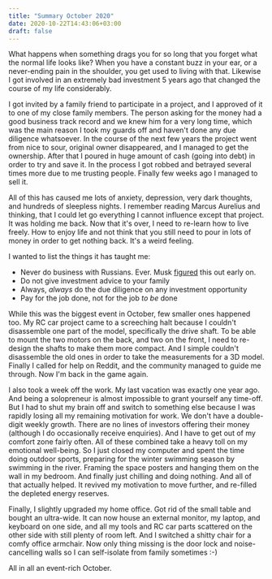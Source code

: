 ```yaml
---
title: "Summary October 2020"
date: 2020-10-22T14:43:06+03:00
draft: false
---
```

What happens when something drags you for so long that you forget what the normal life looks like? When you have a
constant buzz in your ear, or a never-ending pain in the shoulder, you get used to living with that. Likewise I got
involved in an extremely bad investment 5 years ago that changed the course of my life considerably.

I got invited by a family friend to participate in a project, and I approved of it to one of my close family members.
The person asking for the money had a good business track record and we knew him for a very long time, which was the
main reason I took my guards off and haven't done any due diligence whatsoever. In the course of the next few years
the project went from nice to sour, original owner disappeared, and I managed to get the ownership. After that I poured
in huge amount of cash (going into debt) in order to try and save it. In the process I got robbed and betrayed several
times more due to me trusting people. Finally few weeks ago I managed to sell it.

All of this has caused me lots of anxiety, depression, very dark thoughts, and hundreds of sleepless nights. I remember
reading Marcus Aurelius and thinking, that I could let go everything I cannot influence except that project. It was
holding me back. Now that it's over, I need to re-learn how to live freely. How to enjoy life and not think that you
still need to pour in lots of money in order to get nothing back. It's a weird feeling.

I wanted to list the things it has taught me:

- Never do business with Russians. Ever. Musk [figured](https://www.cnbc.com/2018/08/28/elon-musk-once-cold-called-rocket-scientist-and-it-led-to-spacex.html) this out early on.
- Do not give investment advice to your family
- Always, *always* do the due diligence on any investment opportunity
- Pay for the job done, not for the job *to be* done

While this was the biggest event in October, few smaller ones happened too. My RC car project came to a screeching halt
because I couldn't disassemble one part of the model, specifically the drive shaft. To be able to mount the two motors
on the back, and two on the front, I need to re-design the shafts to make them more compact. And I simple couldn't
disassemble the old ones in order to take the measurements for a 3D model. Finally I called for help on Reddit, and
the community managed to guide me through. Now I'm back in the game again.

I also took a week off the work. My last vacation was exactly one year ago. And being a solopreneur is almost impossible
to grant yourself any time-off. But I had to shut my brain off and switch to something else because I was rapidly losing
all my remaining motivation for work. We don't have a double-digit weekly growth. There are no lines of investors offering
their money (although I do occasionally receive enquiries). And I have to get out of my comfort zone fairly often. All
of these combined take a heavy toll on my emotional well-being. So I just closed my computer and spent the time doing
outdoor sports, preparing for the winter swimming season by swimming in the river. Framing the space posters and
hanging them on the wall in my bedroom. And finally just chilling and doing nothing. And all of that actually helped. It
revived my motivation to move further, and re-filled the depleted energy reserves.

Finally, I slightly upgraded my home office. Got rid of the small table and bought an ultra-wide. It can now house an
external monitor, my laptop, and keyboard on one side, and all my tools and RC car parts scattered on the other side
with still plenty of room left. And I switched a shitty chair for a comfy office armchair. Now only thing missing is
the door lock and noise-cancelling walls so I can self-isolate from family sometimes :-)

All in all an event-rich October.
